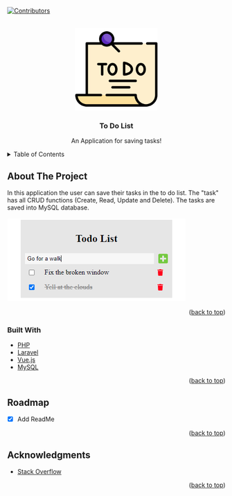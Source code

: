 <div id="top"></div>

<!-- PROJECT SHIELDS -->
[![Contributors][contributors-shield]][contributors-url]
<!--[![MIT License][license-shield]][license-url] --> 

<!-- PROJECT LOGO -->
<br />
<div align="center">
  <img src="./to-do-list.png" width="190" height="190">
  <h3 align="center">To Do List</h3>
  <p align="center">
    An Application for saving tasks!
</div>

<!-- TABLE OF CONTENTS -->
<details>
  <summary>Table of Contents</summary>
  <ol>
    <li>
      <a href="#about-the-project">About The Project</a>
      <ul>
        <li><a href="#built-with">Built With</a></li>
      </ul>
    </li>
    <li><a href="#roadmap">Roadmap</a></li>
    <li><a href="#acknowledgments">Acknowledgments</a></li>
  </ol>
</details>

<!-- ABOUT THE PROJECT -->
## About The Project

In this application the user can save their tasks in the to do list. The "task" has all CRUD functions (Create, Read, Update and Delete). The tasks are saved into MySQL database.
<br />
<br />
![Screen Shot](./tdo.PNG?raw=true "Application Screen Shot")
<p align="right">(<a href="#top">back to top</a>)</p>

### Built With

- [PHP](https://www.php.net/)
- [Laravel](https://laravel.com/)
- [Vue.js](https://vuejs.org/)
- [MySQL](https://www.mysql.com/)

<p align="right">(<a href="#top">back to top</a>)</p>

<!-- ROADMAP -->
## Roadmap

- [x] Add ReadMe

<p align="right">(<a href="#top">back to top</a>)</p>

<!-- LICENSE 
## License
TBD
<p align="right">(<a href="#top">back to top</a>)</p> -->

<!-- ACKNOWLEDGMENTS -->
## Acknowledgments
* [Stack Overflow](https://stackoverflow.com/)

<p align="right">(<a href="#top">back to top</a>)</p>

<!-- MARKDOWN LINKS & IMAGES -->
[contributors-shield]: https://img.shields.io/github/contributors/othneildrew/Best-README-Template.svg?style=for-the-badge
[contributors-url]: https://github.com/JelenaLaakkonen/todolist/graphs/contributors

